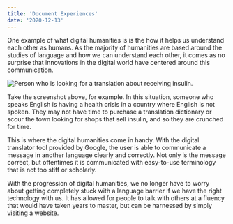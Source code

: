 ```yaml
---
title: 'Document Experiences'
date: '2020-12-13'
---
```


One example of what digital humanities is is the how it helps us understand each other as humans. As the majority of humanities are based around the studies of language and how we can understand each other, it comes as no surprise that innovations in the digital world have centered around this communication.

![Person who is looking for a translation about receiving insulin.](/translation.png)

Take the screenshot above, for example. In this situation, someone who speaks English is having a health crisis in a country where English is not spoken. They may not have time to purchase a translation dictionary or scour the town looking for shops that sell insulin, and so they are crunched for time.

This is where the digital humanities come in handy. With the digital translator tool provided by Google, the user is able to communicate a message in another language clearly and correctly. Not only is the message correct, but oftentimes it is communicated with easy-to-use terminology that is not too stiff or scholarly.

With the progression of digital humanities, we no longer have to worry about getting completely stuck with a language barrier if we have the right technology with us. It has allowed for people to talk with others at a fluency that would have taken years to master, but can be harnessed by simply visiting a website.